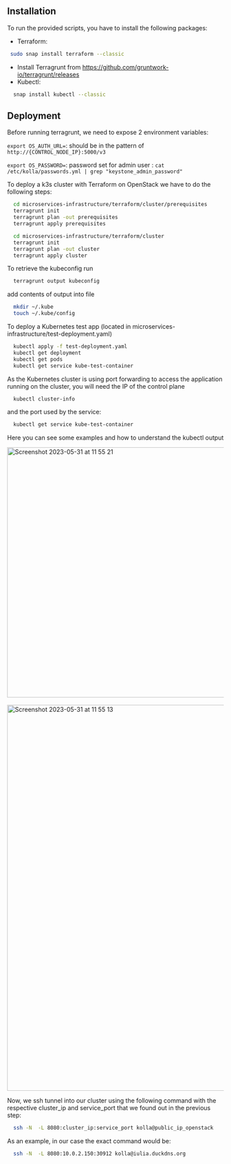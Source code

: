 ## Installation

To run the provided scripts, you have to install the following packages:
- Terraform:
 ```bash
  sudo snap install terraform --classic
```
- Install Terragrunt from https://github.com/gruntwork-io/terragrunt/releases
- Kubectl:
```bash
  snap install kubectl --classic
```

## Deployment

Before running terragrunt, we need to expose 2 environment variables:


`export OS_AUTH_URL=`: should be in the pattern of `http://{CONTROL_NODE_IP}:5000/v3`

`export OS_PASSWORD=`: password set for admin user : `cat /etc/kolla/passwords.yml | grep "keystone_admin_password"`


To deploy a k3s cluster with Terraform on OpenStack we have to do the following steps:

```bash
  cd microservices-infrastructure/terraform/cluster/prerequisites
  terragrunt init
  terragrunt plan -out prerequisites
  terragrunt apply prerequisites
```

```bash
  cd microservices-infrastructure/terraform/cluster
  terragrunt init
  terragrunt plan -out cluster
  terragrunt apply cluster
```

To retrieve the kubeconfig run

```bash
  terragrunt output kubeconfig
```
add contents of output into file
```bash
  mkdir ~/.kube
  touch ~/.kube/config
```
To deploy a Kubernetes test app (located in microservices-infrastructure/test-deployment.yaml) 

```bash
  kubectl apply -f test-deployment.yaml 
  kubectl get deployment
  kubectl get pods
  kubectl get service kube-test-container
```

As the Kubernetes cluster is using port forwarding to access the application running on the cluster, you will need the IP of the control plane 
```bash
  kubectl cluster-info
```
and the port used by the service:
```bash
  kubectl get service kube-test-container
```

Here you can see some examples and how to understand the kubectl output

<img width="581" alt="Screenshot 2023-05-31 at 11 55 21" src="https://github.com/Evgeny-Volynsky/microservices-infrastructure/assets/16737171/130b5517-f92d-481e-9770-31fad8369e47">
<br /> <br />
<img width="896" alt="Screenshot 2023-05-31 at 11 55 13" src="https://github.com/Evgeny-Volynsky/microservices-infrastructure/assets/16737171/1ec5169a-b22a-405b-bf35-840c2df61164">
<br/>

Now, we ssh tunnel into our cluster using the following command with the respective cluster_ip and service_port that we found out in the previous step:
```bash
  ssh -N  -L 8080:cluster_ip:service_port kolla@public_ip_openstack
```
As an example, in our case the exact command would be:
```bash
  ssh -N  -L 8080:10.0.2.150:30912 kolla@iulia.duckdns.org 
```




